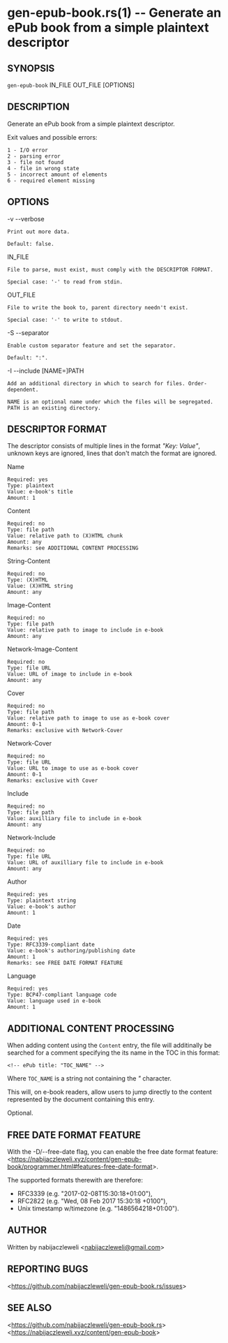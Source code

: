 gen-epub-book.rs(1) -- Generate an ePub book from a simple plaintext descriptor
===============================================================================

## SYNOPSIS

`gen-epub-book` IN_FILE OUT_FILE [OPTIONS]

## DESCRIPTION

Generate an ePub book from a simple plaintext descriptor.

Exit values and possible errors:

    1 - I/O error
    2 - parsing error
    3 - file not found
    4 - file in wrong state
    5 - incorrect amount of elements
    6 - required element missing

## OPTIONS

  -v --verbose

    Print out more data.

    Default: false.

  IN_FILE

    File to parse, must exist, must comply with the DESCRIPTOR FORMAT.

    Special case: '-' to read from stdin.

  OUT_FILE

    File to write the book to, parent directory needn't exist.

    Special case: '-' to write to stdout.

  -S --separator <SEPARATOR>

    Enable custom separator feature and set the separator.

    Default: ":".

  -I --include [NAME=]PATH

    Add an additional directory in which to search for files. Order-dependent.

    NAME is an optional name under which the files will be segregated.
    PATH is an existing directory.

## DESCRIPTOR FORMAT

The descriptor consists of multiple lines in the format *"Key: Value"*, unknown
keys are ignored, lines that don't match the format are ignored.

  Name

    Required: yes
    Type: plaintext
    Value: e-book's title
    Amount: 1

  Content

    Required: no
    Type: file path
    Value: relative path to (X)HTML chunk
    Amount: any
    Remarks: see ADDITIONAL CONTENT PROCESSING

  String-Content

    Required: no
    Type: (X)HTML
    Value: (X)HTML string
    Amount: any

  Image-Content

    Required: no
    Type: file path
    Value: relative path to image to include in e-book
    Amount: any

  Network-Image-Content

    Required: no
    Type: file URL
    Value: URL of image to include in e-book
    Amount: any

  Cover

    Required: no
    Type: file path
    Value: relative path to image to use as e-book cover
    Amount: 0-1
    Remarks: exclusive with Network-Cover

  Network-Cover

    Required: no
    Type: file URL
    Value: URL to image to use as e-book cover
    Amount: 0-1
    Remarks: exclusive with Cover

  Include

    Required: no
    Type: file path
    Value: auxilliary file to include in e-book
    Amount: any

  Network-Include

    Required: no
    Type: file URL
    Value: URL of auxilliary file to include in e-book
    Amount: any

  Author

    Required: yes
    Type: plaintext string
    Value: e-book's author
    Amount: 1

  Date

    Required: yes
    Type: RFC3339-compliant date
    Value: e-book's authoring/publishing date
    Amount: 1
    Remarks: see FREE DATE FORMAT FEATURE

  Language

    Required: yes
    Type: BCP47-compliant language code
    Value: language used in e-book
    Amount: 1

## ADDITIONAL CONTENT PROCESSING

When adding content using the `Content` entry, the file will additinally be
searched for a comment specifying the its name in the TOC in this format:

    <!-- ePub title: "TOC_NAME" -->

Where `TOC_NAME` is a string not containing the *"* character.

This will, on e-book readers, allow users to jump directly to the content
represented by the document containing this entry.

Optional.

## FREE DATE FORMAT FEATURE

With the -D/--free-date flag, you can enable the free date format feature:
&lt;<https://nabijaczleweli.xyz/content/gen-epub-book/programmer.html#features-free-date-format>&gt;.

The supported formats therewith are therefore:

  * RFC3339 (e.g. "2017-02-08T15:30:18+01:00"),
  * RFC2822 (e.g. "Wed, 08 Feb 2017 15:30:18 +0100"),
  * Unix timestamp w/timezone (e.g. "1486564218+01:00").

## AUTHOR

Written by nabijaczleweli &lt;<nabijaczleweli@gmail.com>&gt;

## REPORTING BUGS

&lt;<https://github.com/nabijaczleweli/gen-epub-book.rs/issues>&gt;

## SEE ALSO

&lt;<https://github.com/nabijaczleweli/gen-epub-book.rs>&gt;<br />
&lt;<https://nabijaczleweli.xyz/content/gen-epub-book>&gt;
